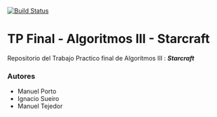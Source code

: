 [![Build Status](https://travis-ci.org/algoCraftDeveloperTeam/algosIII_tpFinal.svg?branch=master)](https://travis-ci.org/algoCraftDeveloperTeam/algosIII_tpFinal)

# TP Final - Algoritmos III - Starcraft

Repositorio del Trabajo Practico final de Algoritmos III : *__Starcraft__*

### Autores

+ Manuel Porto
+ Ignacio Sueiro
+ Manuel Tejedor
